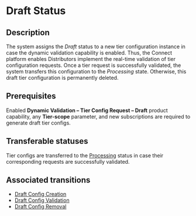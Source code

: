 # Draft Status
## Description
The system assigns the *Draft* status to a new tier configuration instance in case the dynamic validation capability is enabled. Thus, the Connect platform enables Distributors implement the real-time validation of tier configuration requests. Once a tier request is successfully validated, the system transfers this configuration to the *Processing* state. Otherwise, this draft tier configuration is permanently deleted.
## Prerequisites
Enabled **Dynamic Validation – Tier Config Request – Draft** product capability, any **Tier-scope** parameter, and new subscriptions are required to generate draft tier configs.
## Transferable statuses
Tier configs are transferred to the [Processing](s-b-processing.html) status in case their corresponding requests are successfully validated.
## Associated transitions
* [Draft Config Creation](t-2-new-draft.html)
* [Draft Config Validation](t-3-draft-processing.html)
* [Draft Config Removal](t-4-draft-deleted.html)
